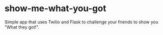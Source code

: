 # show-me-what-you-got
Simple app that uses Twilio and Flask to challenge your friends to show you "What they got!".


